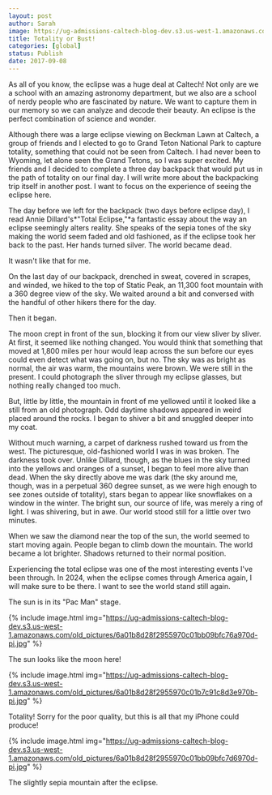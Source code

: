 ```yaml
---
layout: post
author: Sarah
image: https://ug-admissions-caltech-blog-dev.s3.us-west-1.amazonaws.com/old_pictures/6a01b8d28f2955970c01bb09bfc6d2970d-800wi.jpg
title: Totality or Bust!
categories: [global]
status: Publish
date: 2017-09-08
---
```


  As all of you know, the eclipse was a huge deal at Caltech! Not only are we a school with an amazing astronomy department, but we also are a school of nerdy people who are fascinated by nature. We want to capture them in our memory so we can analyze and decode their beauty. An eclipse is the perfect combination of science and wonder.

  Although there was a large eclipse viewing on Beckman Lawn at Caltech, a group of friends and I elected to go to Grand Teton National Park to capture totality, something that could not be seen from Caltech. I had never been to Wyoming, let alone seen the Grand Tetons, so I was super excited. My friends and I decided to complete a three day backpack that would put us in the path of totality on our final day. I will write more about the backpacking trip itself in another post. I want to focus on the experience of seeing the eclipse here.

The day before we left for the backpack (two days before eclipse day), I read Annie Dillard's*"Total Eclipse,"*a fantastic essay about the way an eclipse seemingly alters reality. She speaks of the sepia tones of the sky making the world seem faded and old fashioned, as if the eclipse took her back to the past. Her hands turned silver. The world became dead.

  It wasn't like that for me.

  On the last day of our backpack, drenched in sweat, covered in scrapes, and winded, we hiked to the top of Static Peak, an 11,300 foot mountain with a 360 degree view of the sky. We waited around a bit and conversed with the handful of other hikers there for the day.

  Then it began.

  The moon crept in front of the sun, blocking it from our view sliver by sliver. At first, it seemed like nothing changed. You would think that something that moved at 1,800 miles per hour would leap across the sun before our eyes could even detect what was going on, but no. The sky was as bright as normal, the air was warm, the mountains were brown. We were still in the present. I could photograph the sliver through my eclipse glasses, but nothing really changed too much.

  But, little by little, the mountain in front of me yellowed until it looked like a still from an old photograph. Odd daytime shadows appeared in weird placed around the rocks. I began to shiver a bit and snuggled deeper into my coat.

  Without much warning, a carpet of darkness rushed toward us from the west. The picturesque, old-fashioned world I was in was broken. The darkness took over. Unlike Dillard, though, as the blues in the sky turned into the yellows and oranges of a sunset, I began to feel more alive than dead. When the sky directly above me was dark (the sky around me, though, was in a perpetual 360 degree sunset, as we were high enough to see zones outside of totality), stars began to appear like snowflakes on a window in the winter. The bright sun, our source of life, was merely a ring of light. I was shivering, but in awe. Our world stood still for a little over two minutes.

  When we saw the diamond near the top of the sun, the world seemed to start moving again. People began to climb down the mountain. The world became a lot brighter. Shadows returned to their normal position.

  Experiencing the total eclipse was one of the most interesting events I've been through. In 2024, when the eclipse comes through America again, I will make sure to be there. I want to see the world stand still again.

<div class="photo-wrap photo-xid-6a01b8d28f2955970c01bb09bfc6d2970d photo-full " id="photo-xid-6a01b8d28f2955970c01bb09bfc6d2970d" style="float: left; margin: 0px 5px 5px 0px;">
<div class="photo-caption caption-xid-6a01b8d28f2955970c01bb09bfc6d2970d" id="caption-xid-6a01b8d28f2955970c01bb09bfc6d2970d">The sun is in its "Pac Man" stage.


{% include image.html img="https://ug-admissions-caltech-blog-dev.s3.us-west-1.amazonaws.com/old_pictures/6a01b8d28f2955970c01bb09bfc76a970d-pi.jpg" %}<div class="photo-caption caption-xid-6a01b8d28f2955970c01bb09bfc76a970d" id="caption-xid-6a01b8d28f2955970c01bb09bfc76a970d">The sun looks like the moon here!


{% include image.html img="https://ug-admissions-caltech-blog-dev.s3.us-west-1.amazonaws.com/old_pictures/6a01b8d28f2955970c01b7c91c8d3e970b-pi.jpg" %}<div class="photo-caption caption-xid-6a01b8d28f2955970c01b7c91c8d3e970b" id="caption-xid-6a01b8d28f2955970c01b7c91c8d3e970b">Totality! Sorry for the poor quality, but this is all that my iPhone could produce!


{% include image.html img="https://ug-admissions-caltech-blog-dev.s3.us-west-1.amazonaws.com/old_pictures/6a01b8d28f2955970c01bb09bfc7d6970d-pi.jpg" %}<div class="photo-caption caption-xid-6a01b8d28f2955970c01bb09bfc7d6970d" id="caption-xid-6a01b8d28f2955970c01bb09bfc7d6970d">The slightly sepia mountain after the eclipse.

